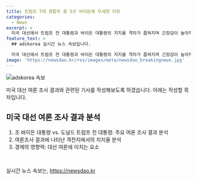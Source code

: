```yaml
---
title: 트럼프 7대 경합주 중 5곳 바이든에 우세한 이유
categories:
  - News
excerpt: >
  미국 대선에서 트럼프 전 대통령과 바이든 대통령의 지지율 격차가 좁혀지며 긴장감이 높아지고 있다. 워싱턴포스트에 따르면 7개 격전지 중 5곳에서 트럼프 전 대통령이 우위를 보이고, 경제 상황이 선거 결과에 영향을 줄 수 있다는 전망이 나왔다. 트럼프 전 대통령의 지지율이 향상된 것으로 보이며, NYT-시에나대의 여론조사 결과와 전국 여론조사 평균치가 차이를 보이고 있어 논란이 되고 있다.
feature_text: >
  ## adskorea 실시간 뉴스 속보입니다.

  미국 대선에서 트럼프 전 대통령과 바이든 대통령의 지지율 격차가 좁혀지며 긴장감이 높아지고 있다. 워싱턴포스트에 따르면 7개 격전지 중 5곳에서 트럼프 전 대통령이 우위를 보이고, 경제 상황이 선거 결과에 영향을 줄 수 있다는 전망이 나왔다. 트럼프 전 대통령의 지지율이 향상된 것으로 보이며, NYT-시에나대의 여론조사 결과와 전국 여론조사 평균치가 차이를 보이고 있어 논란이 되고 있다.
image: 'https://newsdao.kr/res/images/meta/newsdao_breakingnews.jpg'
---
```


<p><img src="https://newsdao.kr/res/images/meta/newsdao_breakingnews.jpg" alt="adskorea 속보" /></p>

<p>미국 대선 여론 조사 결과와 관련된 기사를 작성해보도록 하겠습니다. 아래는 작성할 목차입니다.</p>

<h2 data-ke-size="size26">미국 대선 여론 조사 결과 분석</h2>

<ol>
<li>조 바이든 대통령 vs. 도널드 트럼프 전 대통령: 주요 여론 조사 결과 분석</li>
<li>여론조사 결과에 나타난 격전지에서의 지지율 분석</li>
<li>경제의 영향력: 대선 여론에 미치는 요소</li>
</ol>

<p data-ke-size="size16">&nbsp;</p>
실시간 뉴스 속보는, <a href="https://newsdao.kr" rel="dofollow">https://newsdao.kr</a>


